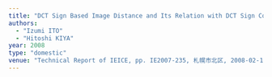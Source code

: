 ```yaml
---
title: "DCT Sign Based Image Distance and Its Relation with DCT Sign Correlation"
authors:
  - "Izumi ITO"
  - "Hitoshi KIYA"
year: 2008
type: "domestic"
venue: "Technical Report of IEICE, pp. IE2007-235, 札幌市北区, 2008-02-18."
---
```

